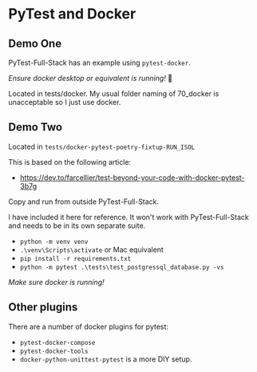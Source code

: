 # PyTest and Docker

## Demo One

PyTest-Full-Stack has an example using `pytest-docker`.

*Ensure docker desktop or equivalent is running!* 😬 

Located in tests/docker. My usual folder naming of 70_docker is unacceptable so I just use docker.

## Demo Two

Located in `tests/docker-pytest-poetry-fixtup-RUN_ISOL`

This is based on the following article: 

 - https://dev.to/farcellier/test-beyond-your-code-with-docker-pytest-3b7g

Copy and run from outside PyTest-Full-Stack.

I have included it here for reference. It won't work with PyTest-Full-Stack and needs to be in its own separate suite.

- `python -m venv venv`
- `.\venv\Scripts\activate` or Mac equivalent
- `pip install -r requirements.txt`
- `python -m pytest .\tests\test_postgressql_database.py -vs`

*Make sure docker is running!*

## Other plugins

There are a number of docker plugins for pytest:

- `pytest-docker-compose`
- `pytest-docker-tools`
- `docker-python-unittest-pytest` is a more DIY setup.
